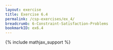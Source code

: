 ```yaml
---
layout: exercise
title: Exercise 6.4
permalink: /csp-exercises/ex_4/
breadcrumb: 6-Constraint-Satisfaction-Problems
bookmarkID: ex6.4
---
```


{% include mathjax_support %}

